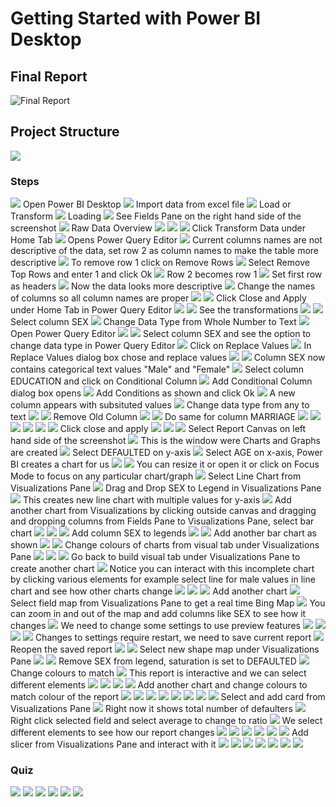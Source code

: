 # Getting Started with Power BI Desktop

## Final Report
![](./Screenshots/110.png "Final Report")
## Project Structure
![](./Screenshots/1.png)
### Steps
![](./Screenshots/2.png)
Open Power BI Desktop
![](./Screenshots/3.png)
Import data from excel file
![](./Screenshots/4.png)
Load or Transform
![](./Screenshots/5.png)
Loading
![](./Screenshots/6.png)
See Fields Pane on the right hand side of the screenshot
![](./Screenshots/7.png)
Raw Data Overview
![](./Screenshots/8.png)
![](./Screenshots/9.png)
![](./Screenshots/10.png)
Click Transform Data under Home Tab
![](./Screenshots/11.png)
Opens Power Query Editor
![](./Screenshots/12.png)
Current columns names are not descriptive of the data, set row 2 as column names to make the table more descriptive
![](./Screenshots/13.png)
To remove row 1 click on Remove Rows
![](./Screenshots/14.png)
Select Remove Top Rows and enter 1 and click Ok
![](./Screenshots/15.png)
Row 2 becomes row 1
![](./Screenshots/16.png)
Set first row as headers
![](./Screenshots/17.png)
Now the data looks more descriptive
![](./Screenshots/18.png)
Change the names of columns so all column names are proper
![](./Screenshots/19.png)
![](./Screenshots/20.png)
Click Close and Apply under Home Tab in Power Query Editor
![](./Screenshots/21.png)
![](./Screenshots/22.png)
See the transformations
![](./Screenshots/23.png)
![](./Screenshots/24.png)
Select column SEX
![](./Screenshots/25.png)
Change Data Type from Whole Number to Text
![](./Screenshots/26.png)
Open Power Query Editor
![](./Screenshots/27.png)
![](./Screenshots/28.png)
Select column SEX and see the option to change data type in Power Query Editor
![](./Screenshots/29.png)
Click on Replace Values
![](./Screenshots/30.png)
In Replace Values dialog box chose and replace values
![](./Screenshots/31.png)
![](./Screenshots/32.png)
Column SEX now contains categorical text values "Male" and "Female"
![](./Screenshots/33.png)
Select column EDUCATION and click on Conditional Column
![](./Screenshots/34.png)
Add Conditional Column dialog box opens
![](./Screenshots/35.png)
Add Conditions as shown and click Ok
![](./Screenshots/36.png)
A new column appears with subsituted values
![](./Screenshots/37.png)
Change data type from any to text
![](./Screenshots/38.png)
![](./Screenshots/39.png)
Remove Old Column
![](./Screenshots/40.png)
![](./Screenshots/41.png)
Do same for column MARRIAGE
![](./Screenshots/42.png)
![](./Screenshots/43.png)
![](./Screenshots/44.png)
![](./Screenshots/45.png)
![](./Screenshots/46.png)
![](./Screenshots/47.png)
Click close and apply
![](./Screenshots/48.png)
![](./Screenshots/49.png)
![](./Screenshots/50.png)
Select Report Canvas on left hand side of the screenshot
![](./Screenshots/51.png)
This is the window were Charts and Graphs are created
![](./Screenshots/52.png)
Select DEFAULTED on y-axis
![](./Screenshots/53.png)
Select AGE on x-axis, Power BI creates a chart for us
![](./Screenshots/54.png)
![](./Screenshots/55.png)
You can resize it or open it or click on Focus Mode to focus on any particular chart/graph
![](./Screenshots/56.png)
Select Line Chart from Visualizations Pane
![](./Screenshots/57.png)
Drag and Drop SEX to Legend in Visualizations Pane
![](./Screenshots/58.png)
This creates new line chart with multiple values for y-axis
![](./Screenshots/59.png)
Add another chart from Visualizations by clicking outside canvas and dragging and dropping columns from Fields Pane to Visualizations Pane, select bar chart
![](./Screenshots/60.png)
![](./Screenshots/61.png)
![](./Screenshots/62.png)
Add column SEX to legends
![](./Screenshots/63.png)
![](./Screenshots/64.png)
Add another bar chart as shown
![](./Screenshots/65.png)
![](./Screenshots/66.png)
Change colours of charts from visual tab under Visualizations Pane
![](./Screenshots/67.png)
![](./Screenshots/68.png)
![](./Screenshots/69.png)
Go back to build visual tab under Visualizations Pane to create another chart
![](./Screenshots/70.png)
Notice you can interact with this incomplete chart by clicking various elements for example select line for male values in line chart and see how other charts change
![](./Screenshots/71.png)
![](./Screenshots/72.png)
![](./Screenshots/73.png)
Add another chart
![](./Screenshots/74.png)
Select field map from Visualizations Pane to get a real time Bing Map
![](./Screenshots/75.png)
You can zoom in and out of the map and add columns like SEX to see how it changes
![](./Screenshots/76.png)
We need to change some settings to use preview features
![](./Screenshots/77.png)
![](./Screenshots/78.png)
![](./Screenshots/79.png)
![](./Screenshots/80.png)
Changes to settings require restart, we need to save current report
![](./Screenshots/81.png)
Reopen the saved report
![](./Screenshots/82.png)
![](./Screenshots/83.png)
Select new shape map under Visualizations Pane
![](./Screenshots/84.png)
![](./Screenshots/85.png)
Remove SEX from legend, saturation is set to DEFAULTED
![](./Screenshots/86.png)
Change colours to match
![](./Screenshots/87.png)
This report is interactive and we can select different elements
![](./Screenshots/88.png)
![](./Screenshots/89.png)
![](./Screenshots/90.png)
![](./Screenshots/91.png)
Add another chart and change colours to match colour of the report
![](./Screenshots/92.png)
![](./Screenshots/93.png)
![](./Screenshots/94.png)
![](./Screenshots/95.png)
![](./Screenshots/96.png)
![](./Screenshots/97.png)
![](./Screenshots/98.png)
![](./Screenshots/99.png)
Select and add card from Visualizations Pane
![](./Screenshots/100.png)
Right now it shows total number of defaulters
![](./Screenshots/101.png)
Right click selected field and select average to change to ratio
![](./Screenshots/102.png)
We select different elements to see how our report changes
![](./Screenshots/103.png)
![](./Screenshots/104.png)
![](./Screenshots/105.png)
![](./Screenshots/106.png)
![](./Screenshots/107.png)
![](./Screenshots/108.png)
Add slicer from Visualizations Pane and interact with it
![](./Screenshots/109.png)
![](./Screenshots/110.png)
![](./Screenshots/111.png)
![](./Screenshots/112.png)
![](./Screenshots/113.png)
![](./Screenshots/114.png)
![](./Screenshots/115.png)
### Quiz
![](./Screenshots/116.png)
![](./Screenshots/117.png)
![](./Screenshots/118.png)
![](./Screenshots/119.png)
![](./Screenshots/120.png)
![](./Screenshots/121.png)

